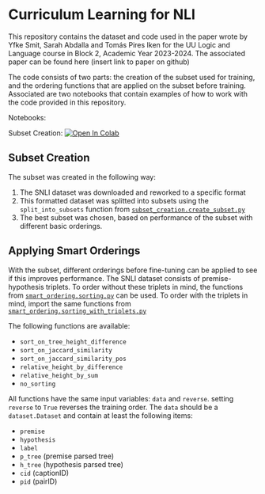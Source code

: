 # Curriculum Learning for NLI
This repository contains the dataset and code used in the paper wrote by Yfke Smit, Sarah Abdalla and Tomás Pires Iken for the UU Logic and Language course in Block 2, Academic Year 2023-2024. The associated paper can be found here (insert link to paper on github)

The code consists of two parts: the creation of the subset used for training, and the ordering functions that are applied on the subset before training. Associated are two notebooks that contain examples of how to work with the code provided in this repository.

Notebooks:

Subset Creation: [![Open In Colab](https://colab.research.google.com/assets/colab-badge.svg)](https://colab.research.google.com/gist/Yfkesmit/7631bee424fe233ff6947cb691693853/create_subset.ipynb)



## Subset Creation
The subset was created in the following way:
1. The SNLI dataset was downloaded and reworked to a specific format
2. This formatted dataset was splitted into subsets using the `split_into_subsets` function from [`subset_creation.create_subset.py`](https://github.com/Yfkesmit/LoLaProject/blob/main/subset_creation/create_subset.py)
3. The best subset was chosen, based on performance of the subset with different basic orderings.

## Applying Smart Orderings
With the subset, different orderings before fine-tuning can be applied to see if this improves performance.
The SNLI dataset consists of premise-hypothesis triplets. To order without these triplets in mind, the functions from [`smart_ordering.sorting.py`](https://github.com/Yfkesmit/LoLaProject/blob/main/smart_ordering/sorting.py) can be used. To order with the triplets in mind, import the same functions from [`smart_ordering.sorting_with_triplets.py`](https://github.com/Yfkesmit/LoLaProject/blob/main/smart_ordering/sorting.py)

The following functions are available:
- `sort_on_tree_height_difference`
- `sort_on_jaccard_similarity`
- `sort_on_jaccard_similarity_pos`
- `relative_height_by_difference`
- `relative_height_by_sum`
- `no_sorting`

All functions have the same input variables: `data` and `reverse`. setting `reverse` to `True` reverses the training order.
The `data` should be a `dataset.Dataset` and contain at least the following items:
- `premise`
- `hypothesis`
- `label`
- `p_tree` (premise parsed tree)
- `h_tree` (hypothesis parsed tree)
- `cid` (captionID)
- `pid` (pairID)

